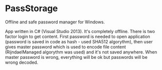PassStorage
===========

Offline and safe password manager for Windows.

App written in C# (Visual Studio 2013). It's completely offline. There is two factor login to get content. First password is needed to open application (password is saved in code as hash - used SHA512 algorythm), then user gives master password which is used to encode file content (RijndaelManaged algorythm was used) and it's not saved anywhere. When master password is wrong, everything will be ok but passwords will be wrong decoded.
